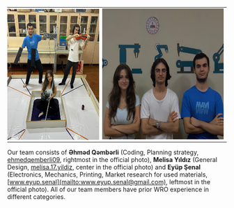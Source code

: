 <table cellspacing="0" cellpadding="0" style="margin:0; padding:0; border-collapse:collapse;">
  <tr>
    <td style="margin:0; padding:0;"><img src="funny.jpg" height="300"><br></td>
    <td><img src="official.jpg" height="300"><br></td>
  </tr>
</table>

Our team consists of **Əhməd Qəmbərli** (Coding, Planning strategy, [ehmedqemberli09](mailto:ehmedqemberli09@gmail.com), rightmost in the official photo), **Melisa Yıldız** (General Design, [melisa.17.yildiz](mailto:melisa.17.yildiz@gmail.com), center in the official photo) and **Eyüp Şenal** (Electronics, Mechanics, Printing, Market research for used materials, [www.eyup.senal](mailto:www.eyup.senal@gmail.com), leftmost in the official photo). All of our team members have prior WRO experience in different categories.